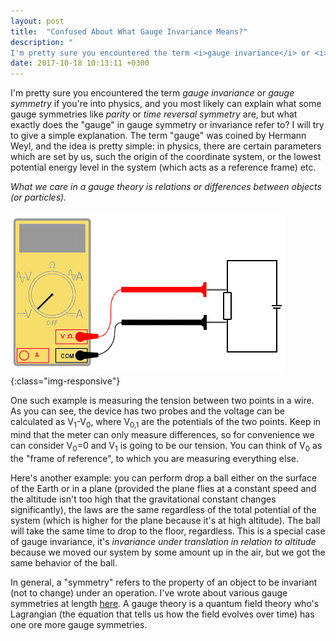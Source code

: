 ```yaml
---
layout: post
title:  "Confused About What Gauge Invariance Means?"
description: "
I'm pretty sure you encountered the term <i>gauge invariance</i> or <i>gauge symmetry</i> if you're into physics, and you most likely can explain what some gauge symmetries like <i>parity</i> or <i>time reversal symmetry</i> are, but what exactly does the gauge in gauge symmetry or invariance refer to? I will try to give a simple ex<planation. The term <i>gauge</i> was coined by Hermann Weyl, and the idea is pretty simple..."
date: 2017-10-18 10:13:11 +0300
---
```

I'm pretty sure you encountered the term *gauge invariance* or *gauge symmetry* if you're into physics, and you most likely can explain what some gauge symmetries like *parity* or *time reversal symmetry* are, but what exactly does the "gauge" in gauge symmetry or invariance refer to? I will try to give a simple explanation. The term "gauge" was coined by Hermann Weyl, and the idea is pretty simple: in physics, there are certain parameters which are set by us, such the origin of the coordinate system, or the lowest potential energy level in the system (which acts as a reference frame) etc.

*What we care in a gauge theory is relations or differences between objects (or particles).*

![magnetic field](/images/voltage.gif){:class="img-responsive"}

One such example is measuring the tension between two points in a wire. As you can see, the device has two probes and the voltage can be calculated as V<sub>1</sub>-V<sub>0</sub>, where V<sub>0,1</sub> are the potentials of the two points. Keep in mind that the meter can only measure differences, so for convenience we can consider V<sub>0</sub>=0 and V<sub>1</sub> is going to be our tension. You can think of V<sub>0</sub> as the "frame of reference", to which you are measuring everything else.

Here's another example: you can perform drop a ball either on the surface of the Earth or in a plane (provided the plane flies at a constant speed and the altitude isn't too high that the gravitational constant changes significantly), the laws are the same regardless of the total potential of the system (which is higher for the plane because it's at high altitude). The ball will take the same time to drop to the floor, regardless. This is a special case of gauge invariance, it's *invariance under translation in relation to altitude* because we moved our system by some amount up in the air, but we got the same behavior of the ball.

In general, a "symmetry" refers to the property of an object to be invariant (not to change) under an operation. I've wrote about various gauge symmetries at length [here](http://florintoader.net/accounting). A gauge theory is a quantum field theory who's Lagrangian (the equation that tells us how the field evolves over time) has one ore more gauge symmetries.
